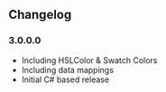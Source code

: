 ## Changelog

### 3.0.0.0

* Including HSLColor & Swatch Colors
* Including data mappings
* Initial C# based release
